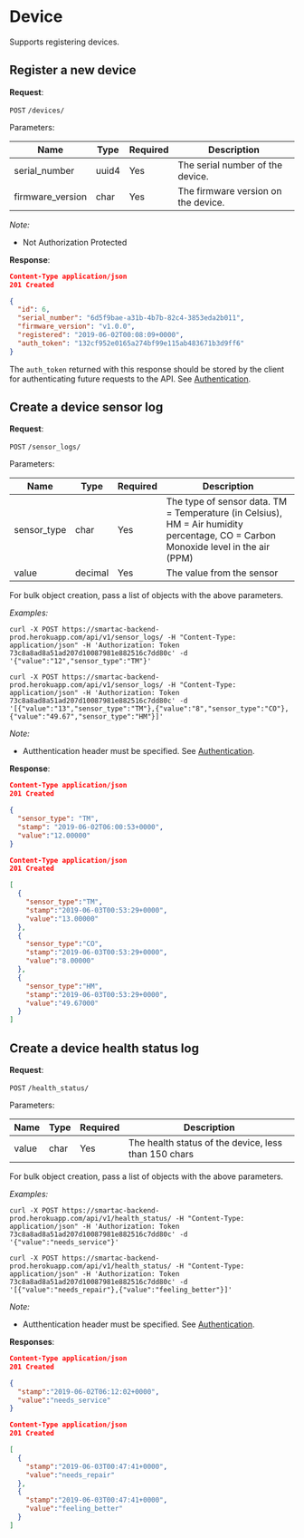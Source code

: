 # Device
Supports registering devices.

## Register a new device

**Request**:

`POST` `/devices/`

Parameters:

Name             | Type  | Required | Description
-----------------|-------|----------|------------
serial_number    | uuid4 | Yes      | The serial number of the device.
firmware_version | char  | Yes      | The firmware version on the device.

*Note:*

- Not Authorization Protected

**Response**:

```json
Content-Type application/json
201 Created

{
  "id": 6,
  "serial_number": "6d5f9bae-a31b-4b7b-82c4-3853eda2b011",
  "firmware_version": "v1.0.0",
  "registered": "2019-06-02T00:08:09+0000",
  "auth_token": "132cf952e0165a274bf99e115ab483671b3d9ff6"
}
```

The `auth_token` returned with this response should be stored by the client for
authenticating future requests to the API. See [Authentication](authentication.md).

## Create a device sensor log

**Request**:

`POST` `/sensor_logs/`

Parameters:

Name        | Type     | Required | Description
------------|----------|----------|------------
sensor_type | char     | Yes      | The type of sensor data. TM = Temperature (in Celsius), HM = Air humidity percentage, CO = Carbon Monoxide level in the air (PPM)
value       | decimal  | Yes      | The value from the sensor

For bulk object creation, pass a list of objects with the above parameters.

*Examples:*

```
curl -X POST https://smartac-backend-prod.herokuapp.com/api/v1/sensor_logs/ -H "Content-Type: application/json" -H 'Authorization: Token 73c8a8ad8a51ad207d10087981e882516c7dd80c' -d '{"value":"12","sensor_type":"TM"}'
```

```
curl -X POST https://smartac-backend-prod.herokuapp.com/api/v1/sensor_logs/ -H "Content-Type: application/json" -H 'Authorization: Token 73c8a8ad8a51ad207d10087981e882516c7dd80c' -d '[{"value":"13","sensor_type":"TM"},{"value":"8","sensor_type":"CO"},{"value":"49.67","sensor_type":"HM"}]'
```

*Note:*

- Autthentication header must be specified. See [Authentication](authentication.md).

**Response**:

```json
Content-Type application/json
201 Created

{
  "sensor_type": "TM",
  "stamp": "2019-06-02T06:00:53+0000", 
  "value":"12.00000"
}
```

```json
Content-Type application/json
201 Created

[
  {
    "sensor_type":"TM",
    "stamp":"2019-06-03T00:53:29+0000",
    "value":"13.00000"
  },
  {
    "sensor_type":"CO",
    "stamp":"2019-06-03T00:53:29+0000",
    "value":"8.00000"
  },
  {
    "sensor_type":"HM",
    "stamp":"2019-06-03T00:53:29+0000",
    "value":"49.67000"
  }
]
```

## Create a device health status log

**Request**:

`POST` `/health_status/`

Parameters:

Name        | Type | Required | Description
------------|------|----------|------------
value       | char | Yes      | The health status of the device, less than 150 chars

For bulk object creation, pass a list of objects with the above parameters.

*Examples:*

```
curl -X POST https://smartac-backend-prod.herokuapp.com/api/v1/health_status/ -H "Content-Type: application/json" -H 'Authorization: Token 73c8a8ad8a51ad207d10087981e882516c7dd80c' -d '{"value":"needs_service"}'
```

```
curl -X POST https://smartac-backend-prod.herokuapp.com/api/v1/health_status/ -H "Content-Type: application/json" -H 'Authorization: Token 73c8a8ad8a51ad207d10087981e882516c7dd80c' -d '[{"value":"needs_repair"},{"value":"feeling_better"}]'
```

*Note:*

- Autthentication header must be specified. See [Authentication](authentication.md).

**Responses**:

```json
Content-Type application/json
201 Created

{
  "stamp":"2019-06-02T06:12:02+0000",
  "value":"needs_service"
}
```

```json
Content-Type application/json
201 Created

[
  {
    "stamp":"2019-06-03T00:47:41+0000",
    "value":"needs_repair"
  },
  {
    "stamp":"2019-06-03T00:47:41+0000",
    "value":"feeling_better"
  }
]
```